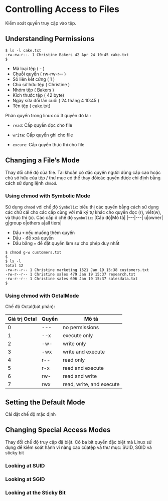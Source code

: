 # Controlling Access to Files
Kiểm soát quyền truy cập vào tệp.
## Understanding Permissions
```
$ ls -l cake.txt
-rw-rw-r--. 1 Christine Bakers 42 Apr 24 10:45 cake.txt
$
```
- Mã loại tệp ( - )
- Chuỗi quyền ( rw-rw-r-- )
- Số liên kết cứng ( 1 )
- Chủ sở hữu tệp ( Christine )
- Nhóm tệp ( Bakers )
- Kích thước tệp ( 42 byte)
- Ngày sửa đổi lần cuối ( 24 tháng 4 10:45 )
- Tên tệp ( cake.txt) 

Phân quyền trong linux có 3 quyền đó là :

- `read`: Cấp quyền đọc cho file

- `write`: Cấp quyền ghi cho file

- `excure`: Cấp quyền thực thi cho file

## Changing a File’s Mode
Thay đổi chế độ của file.
Tài khoản có đặc quyền người dùng cấp cao hoặc chủ sở hữu của tệp / thư mục có thể thay đổicác quyền được chỉ định bằng cách sử dụng lệnh `chmod`.
### Using chmod with Symbolic Mode
Sử dụng `chmod` với chế độ `Symbolic`: biểu thị các quyền bằng cách sử dụng các chữ cái cho các cấp cùng với mã ký tự khác cho quyền đọc (r), viết(w), và thực thi (x).
Các cấp ở chế độ   `symbolic`:
|Cấp độ|Mô tả|
|---|---|
u|owner|
g|group
o|others
a|all tiers|

- Dấu `+` nếu muống thêm quyền
- Dấu `-` để xoá quyền
- Dấu bằng `=` để đặt quyền làm sự cho phép duy nhất

```
$ chmod g-w customers.txt
$
$ ls -l
total 12
-rw-r--r-- 1 Christine marketing 1521 Jan 19 15:38 customers.txt
-rw-r--r-- 1 Christine sales 479 Jan 19 15:37 research.txt
-rw-r--r-- 1 Christine sales 696 Jan 19 15:37 salesdata.txt
$
```
### Using chmod with OctalMode
Chế độ Octal(bát phân):

|Giá trị Octal| Quyền|Mô tả|
|---|---|---|
0| ---| no permissions
1 |--x| execute only
2| -w- |write only
3 |-wx |write and execute
4| r--| read only
5 |r-x| read and execute
6 |rw-| read and write
7| rwx |read, write, and execute

## Setting the Default Mode
Cài đặt chế độ mặc định
## Changing Special Access Modes
Thay đổi chế độ truy cập đặ biệt.
Có ba bit quyền đặc biệt mà Linux sử dụng để kiểm soát hành vi nâng cao củatệp và thư mục: SUID, SGID và sticky bit
### Looking at SUID

### Looking at SGID

### Looking at the Sticky Bit